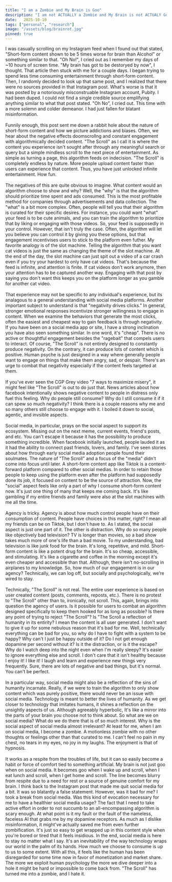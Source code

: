 ```yaml
---
title: "I am a Zombie and My Brain is Goo"
description: "I am not ACTUALLY a Zombie and My Brain is not ACTUALY Goo. Anyways, Social Media and it's infleunce on society and me."
date:   2025-10-10
tags: ["personal", "research"]
image: "/assets/blog/brainrot.jpg"
pinned: true
---
```


I was casually scrolling on my Instagram feed when I found out that stated, "Short-form content shown to be 5 times worse for brain than Alcohol" or something similar to that. "Oh No!", I cried out as I remember my days of ~10 hours of screen time. "My brain has got to be destoryed by now", I thought. That article then stuck with me for a couple days. I began trying to spend less time consuming entertainment through short-form content. Then, I randomly decided to look up that same post, and I realized that there were no sources provided in that Instagram post. What's worse is that it was posted by a notoriously misconstruable Instagram account, Pubity. I had been duped. I could not find a single credible source emplifying anything similar to what that post stated. "Oh No", I cried out. This time with a more solemn and colder demeanor. I had just fallen for blatant misinformation.
<br><br>
Funnily enough, this post sent me down a rabbit hole about the nature of short-form content and how we picture addictions and biases. Often, we hear about the negative effects doomscrollng and constant engagement with algorithmically decided content. "The Scroll" as I call it is where the content you experience isn't sought after through any meaningful search or query but a simple mindless scroll to the next piece of entertainment. As simple as turning a page, this algorithm feeds on indecision. "The Scroll" is completely endless by nature. More people upload content faster than users can experience that content. Thus, you have just unlocked infinite entertainment. How fun.
<br><br>
The negatives of this are quite obvious to imagine. What content would an algorithm choose to show and why? Well, the "why" is that the algorithm should prioritize time spent and ads consumed. This is the most profitable method for companies through advertisements and data collection. The "what" is a bit more complex. Often, people will tell you that their algorithm is curated for their specific desires. For instance, you could want "what" your feed is to be cute animals, and you can train the algorithm to prioritize that by liking or engaging with those videos. So, your feed is supposedly in your control. However, that isn't truly the case. Often, the algorithm will let you believe you can control it by giving you these options, but that engagement incentivises users to stick to the platform even futher. My favorite analogy is of the slot machine. Telling the algorithm that you want cat videos is just the same as changing the theme of the slot machine. At the end of the day, the slot machine can just spit out a video of a car crash even if you try your hardest to only have cat videos. That's because the feed is infinite, and attention is finite. If cat videos don't work anymore, then your attention has to be captured another way. Engaging with that post by saying you don't want this keeps you on the platform longer as you gamble for another cat video.
<br><br>
That experience may not be specific to any individual's experience, but its analagous to a general understanding with social media platforms. Another important subject to understand is that "negativity drives clicks." In general, stronger emotional responses incentivize stronger willingness to engage in content. When we examine the behaviors that generate the most clicks, often the easiest and cheapest way to gain feedback is through negativity. If you have been on a social media app or site, I have a strong inclination you have also seen something similar. In one word, it's "cheap". There is no active or thoughtful engagement besides the "ragebait" that compels users to interact. Of course, "The Scroll" is not entirely designed to constantly produce negativity. On the contrary, it can produce lots of content which is positive. Human psyche is just designed in a way where generally people want to engage on things that make them angry, sad, or despair. There's an urge to combat that negativity especially if the content feels targeted at them. 
<br><br>
If you've ever seen the CGP Grey video "7 ways to maximize misery", it might feel like "The Scroll" is out to do just that. News articles about how facebook intentionally shows negative content to people in distress only fuel this feeling. Why do people still consume? Why do I still consume it if it can spew so much negativity? I think there is a couple reasons why me and so many others still choose to engage with it. I boiled it down to social, agentic, and invsible aspects. 
<br><br>
Social media, in particular, prays on the social aspect to support its ecosystem. Missing out on the next meme, current events, friend's posts, and etc. You can't escape it because it has the possibility to produce something incredible. When facebook initially launched, people lauded it as it had the ability to connect past friends, lovers, and family. I've seen stories about how through early social media adoption people found their soulmates. The nature of "The Scroll" and a focus of the "media" didn't come into focus until later. A short-form content app like Tiktok is a content-forward platform compared to other social medias. In order to retain those people to keep using the platform even after the platform had supposedly done its job, it focused on content to be the source of attraction. Now, the "social" aspect feels like only a part of why I consume short-form content now. It's just one thing of many that keeps me coming back. It's like gambling if my entire friends and family were also at the slot machines with me all the time. 
<br><br>
Agency is tricky. Agency is about how much control people have on their consumption of content. People have choices in this matter, right? I mean all my friends can be on Tiktok, but I don't have to. As I stated, the social aspect is just one part of it. The other is distraction. Why do so many people like objectively bad television? TV is longer than movies, so a bad show takes much more of one's life than a bad movie. To my understanding, bad television is like junk food for the brain. It's long, repetitive, and mild. Short-form content is like a potent drug for the brain. It's so cheap, accessible, and stimulating. It's like a cigarette and coffee in the morning except it's even cheaper and accessible than that. Although, there isn't no-scrolling in airplanes to my knowledge. So, how much of our engagement is in our agency? Technically, we can log off, but socially and psychologically, we’re wired to stay.
<br><br>
Technically, "The Scroll" is not real. The entire user experience is based on user created content (posts, comments, reposts, etc.). There is no protest to "The Scroll" other than to, ironically, not scroll. This, again, brings into question the agency of users. Is it possible for users to combat an algorithm designed specifically to keep them hooked for as long as possible? Is there any point of trying to reject "The Scroll"? Is "The Scroll a reflection of humanity in its entirity? I mean the content is all user generated. I don't want to give it up for some nebulous reason that it's bad for me. Well, technically everything can be bad for you, so why do I have to fight with a system to be happy? Why can't I just be happy outside of it? Do I not get enough dopamine per second without it? Is it the distraction, or is it the escape? Why do I watch deep into the night even when I'm really sleepy? It's easier to ignore everything else and scroll. I don't care that it isn't healthy because I enjoy it! I like it! I laugh and learn and experience new things very frequently. Sure, there are lots of negative and bad things, but it's normal. You can't be perfect.
<br><br>
In a particular way, social media might also be a reflection of the sins of humanity incarnate. Really, if we were to train the algorithm to only show content which was purely positive, there would never be an issue with social media. Technology is meant to better the lives of humanity. As we get closer to technology that imitates humans, it shines a reflection on the unsightly aspects of us. Although agreeably hyperbolic, It's like a mirror into the parts of your brain you choose not to think about. So what are we on social media? What do we do there that is of so much interest. Why is the social aspect of social media almost irrelevant? At least for me, when I am on social media, I become a zombie. A motionless zombie with no other thoughts or feelings other than that curated to me. I can't feel no pain in my chest, no tears in my eyes, no joy in my laughs. The enjoyment is that of hypnosis. 
<br><br>
It works as a respite from the troubles of life, but it can so easily become a habit or force of comfort tied to something artificial. My brain is not just goo when on social media. It becomes goo when I wake up and scroll, when I eat lunch and scroll, when I get home and scroll. The line becomes blurry from respite due to a need for rest or a source of genuine comfort for my brain. I think back to the Instagram post that made me quit social media for a bit. It was so blatantly a false statement. However, was it bad for me? I took a break from social media. Was this kind of evocation necessary for me to have a healthier social media usage? The fact that I need to take active effort in order to not succumb to an all-encompassing algorithm is scary enough. At what point is it my fault or the fault of the nameless, faceless AI that grabs me by my dopamine receptors. As much as I dislike misinformation, it might've actually saved me from even further zombification. It's just so easy to get wrapped up in this content style when you're bored or tired that it feels insidious. In the end, social media is here to stay no matter what I say. It's an inevitability of the way technology wraps our world in the palm of its hands. How much we choose to consume is up to us to some extent. With all this, it feels like the human has been disregarded for some time now in favor of monetization and market share. The more we exploit human psychology the more we dive deeper into a hole it might be hard or impossible to come back from. "The Scroll" has turned me into a zombie, and I hate it. 